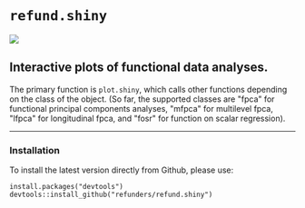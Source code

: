 # `refund.shiny`
[![](https://travis-ci.org/refunders/refund.shiny.svg?branch=master)](https://travis-ci.org/refunders/refund.shiny)

## Interactive plots of functional data analyses.

The primary function is `plot.shiny`, which calls other functions depending on the class of the object. (So far, the supported classes are "fpca" for functional principal components analyses, "mfpca" for multilevel fpca, "lfpca" for longitudinal fpca, and "fosr" for function on scalar regression).

---------------

### Installation

To install the latest version directly from Github, please use:
<pre><code>install.packages("devtools")
devtools::install_github("refunders/refund.shiny")
</code></pre>
